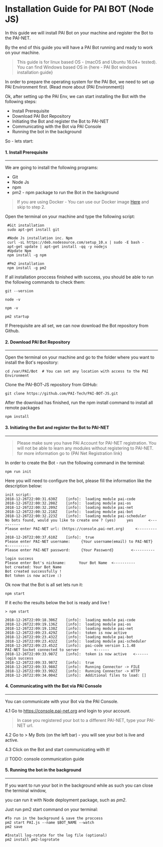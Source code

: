 Installation Guide for PAI BOT (Node JS)
========================================

In this guide we will install PAI Bot on your machine and register the Bot to the PAI-NET.

By the end of this guide you will have a PAI Bot running and ready to work on your machine.

> This guide is for linux based OS - (macOS and Ubuntu 16.04+ tested). You can find Windows based OS in {here - PAI Bot windows installation guide}


In order to prepare the operating system for the PAI Bot, we need to set up PAI Environment first. (Read more about {PAI Environment})


Ok, after setting up the PAI Env, we can start installing the Bot with the following steps:
* Install Prerequisite
* Download PAI Bot Repository
* Initiating the Bot and register the Bot to PAI-NET
* Communicating with the Bot via PAI Console
* Running the bot in the background

So - lets start:

#### 1. Install Prerequisite
---------------------------------

We are going to install the following programs:
* Git
* Node Js
* npm
* pm2 - npm package to run the Bot in the background

> If you are using Docker - You can use our Docker image <a href="https://hub.docker.com/r/paitech/pai-naked-node">Here</a> and skip to step 2.

Open the terminal on your machine and type the following script:
```
 #Git installation
 sudo apt-get install git

 #Node Js installation inc. Npm
 curl -sL https://deb.nodesource.com/setup_10.x | sudo -E bash -
 apt-get update | apt-get install -qq -y nodejs
 #Update Npm
 npm install -g npm

 #Pm2 installation
 npm install -g pm2

```

If all installation proccess finished with success, you should be able to run the following commands to check them:

```
git --version

node -v

npm -v

pm2 startup
```

If Prerequisite are all set, we can now download the Bot repository from Github.

#### 2. Download PAI Bot Repository
---------------------------------

Open the terminal on your machine and go to the folder where you want to install the Bot's repository:
```
cd /var/PAI/Bot  # You can set any location with access to the PAI Environment
```

Clone the PAI-BOT-JS repository from GitHub:
```
git clone https://github.com/PAI-Tech/PAI-BOT-JS.git
```

After the download has finished, run the npm install command to install all remote packages
```
npm install
```


#### 3. Initiating the Bot and register the Bot to PAI-NET
---------------------------------

> Please make sure you have PAI Account for PAI-NET registration. You will not be able to learn any modules without    registering to PAI-NET.
for more information go to {PAI Net Registration link}

In order to create the Bot - run the following command in the terminal:
```
npm run init
```

Here you will need to configure the bot, please fill the information like the description below:
```
init script:
2018-12-26T22:00:31.630Z    [info]:  loading module pai-code
2018-12-26T22:00:32.208Z    [info]:  loading module pai-os
2018-12-26T22:00:32.209Z    [info]:  loading module pai-net
2018-12-26T22:00:32.218Z    [info]:  loading module pai-bot
2018-12-26T22:00:32.223Z    [info]:  loading module pai-scheduler
No bots found, would you like to create one ? (yes)     yes       <----------
Please enter PAI-NET url: (https://console.pai-net.org)     <----------
2018-12-26T22:00:37.610Z    [info]:  true
Please enter PAI-NET username:     {Your username(email) to PAI-NET}    <----------
Please enter PAI-NET password:     {Your Password}        <----------

login success
Please enter Bot's nickname:      Your Bot Name  <----------
bot created: Your Bot Name
Bot created successfully !
Bot token is now active :)
```


Ok now that the Bot is all set lets run it:
```
npm start
```

If it echo the results below the bot is ready and live !
```
> npm start

2018-12-26T22:09:18.306Z    [info]:  loading module pai-code
2018-12-26T22:09:19.136Z    [info]:  loading module pai-os
2018-12-26T22:09:19.138Z    [info]:  loading module pai-net
2018-12-26T22:09:23.429Z    [info]:  token is now active
2018-12-26T22:09:23.432Z    [info]:  loading module pai-bot
2018-12-26T22:09:23.432Z    [info]:  loading module pai-scheduler
2018-12-26T22:09:23.452Z    [info]:  pai-code version 1.1.48
PAI-NET Socket connected to server       <------
2018-12-26T22:09:33.987Z    [info]:  token is now active   <------
login success
2018-12-26T22:09:33.987Z    [info]:  true
2018-12-26T22:09:33.988Z    [info]:  Running Connector -> FILE
2018-12-26T22:09:33.992Z    [info]:  Running Connector -> HTTP
2018-12-26T22:09:34.004Z    [info]:  Additional files to load: []
```

#### 4. Communicating with the Bot via PAI Console
---------------------------------

You can communicate with your Bot via the PAI Console.

 4.1 Go to https://console.pai-net.org and login to your account.

> In case you registered your bot to a different PAI-NET, type your PAI-NET url.

 4.2 Go to > My Bots (on the left bar) - you will see your bot is live and active.

 4.3 Click on the Bot and start communicating with it!

// TODO: console communication guide

#### 5. Running the bot in the background
---------------------------------

If you want to run your bot in the background while as such you can close the terminal window,

you can run it with Node deployment package, such as _pm2_.

Just run pm2 start command on your terminal:
```
#To run in the background & save the proccess
pm2 start PAI.js --name $BOT_NAME --watch
pm2 save

#Install log-rotate for the log file (optional)
pm2 install pm2-logrotate
```

